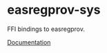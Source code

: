 # easregprov-sys #
FFI bindings to easregprov.

[Documentation](https://retep998.github.io/doc/easregprov-sys/)
